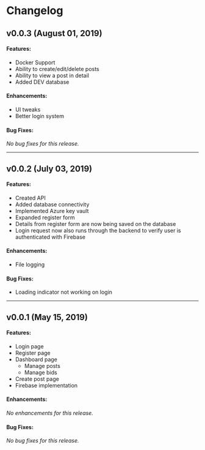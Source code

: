 # Changelog
## v0.0.3 (August 01, 2019)
#### Features:
 - Docker Support
 - Ability to create/edit/delete posts
 - Ability to view a post in detail 
 - Added DEV database
#### Enhancements:
 - UI tweaks
 - Better login system
#### Bug Fixes:
*No bug fixes for this release.*

---
## v0.0.2 (July 03, 2019)
#### Features:
 - Created API
 - Added database connectivity
 - Implemented Azure key vault
 - Expanded register form
 - Details from register form are now being saved on the database
 - Login request now also runs through the backend to verify user is authenticated with Firebase
#### Enhancements:
 - File logging

#### Bug Fixes:
 - Loading indicator not working on login

---

## v0.0.1 (May 15, 2019)
#### Features:
 - Login page
 - Register page
 - Dashboard page
    - Manage posts
    - Manage bids
 - Create post page
 - Firebase implementation 
#### Enhancements:
*No enhancements for this release.*

#### Bug Fixes:
*No bug fixes for this release.*